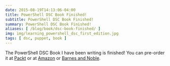 ```yaml
---
date: 2015-08-19T14:13:06-04:00
title: PowerShell DSC Book Finished!
subtitle: PowerShell DSC Book Finished!
summary: PowerShell DSC Book Finished!
aliases: [ /blog/book/dsc-book-finished/ ]
img: img/learning_powershell_dsc_first_edition.jpg
tags: [ dsc, puppet, book ]
---
```


The PowerShell DSC Book I have been writing is finished! You can pre-order it at [Packt](https://www.packtpub.com/networking-and-servers/learning-powershell-dsc) or at [Amazon](http://www.amazon.com/Learning-PowerShell-DSC-James-Pogran-ebook/dp/B010T266PG/ref=sr_1_1?ie=UTF8&qid=1442681865&sr=8-1&keywords=learning+powershell+dsc) or [Barnes and Noble](http://www.barnesandnoble.com/w/learning-powershell-dsc-james-pogran/1122258456?ean=9781783980703).
